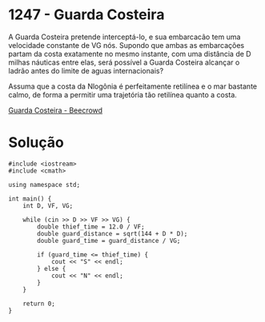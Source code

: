 # 1247 - Guarda Costeira

A Guarda Costeira pretende interceptá-lo, e sua embarcacão tem uma velocidade constante de VG nós. Supondo que ambas as embarcações partam da costa exatamente no mesmo instante, com uma distância de D milhas náuticas entre elas, será possível a Guarda Costeira alcançar o ladrão antes do limite de aguas internacionais?

Assuma que a costa da Nlogônia é perfeitamente retilínea e o mar bastante calmo, de forma a permitir uma trajetória tão retilínea quanto a costa.

[Guarda Costeira - Beecrowd](https://judge.beecrowd.com/pt/problems/view/1247)

# Solução

```
#include <iostream>
#include <cmath>

using namespace std;

int main() {
    int D, VF, VG;

    while (cin >> D >> VF >> VG) {
        double thief_time = 12.0 / VF;
        double guard_distance = sqrt(144 + D * D);
        double guard_time = guard_distance / VG;
        
        if (guard_time <= thief_time) {
            cout << "S" << endl;
        } else {
            cout << "N" << endl;
        }
    }

    return 0;
}

```
